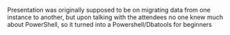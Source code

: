 Presentation was originally supposed to be on migrating data from one instance to another, but upon talking with the attendees no one knew much about PowerShell, so it turned into a Powershell/Dbatools for beginners